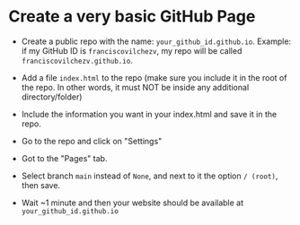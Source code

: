 # Create a very basic GitHub Page

- Create a public repo with the name: `your_github_id.github.io`. Example: if my GitHub ID is `franciscovilchezv`, my repo will be called `franciscovilchezv.github.io`.

- Add a file `index.html` to the repo (make sure you include it in the root of the repo. In other words, it must NOT be inside any additional directory/folder)

- Include the information you want in your index.html and save it in the repo.

- Go to the repo and click on "Settings"

- Got to the "Pages" tab.

- Select branch `main` instead of `None`,  and next to it the option `/ (root)`, then save.

- Wait ~1 minute and then your website should be available at `your_github_id.github.io`
